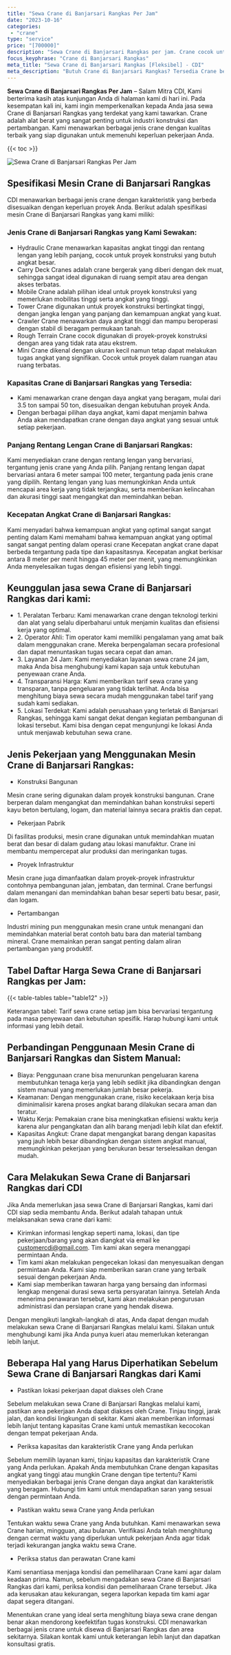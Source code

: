 ```yaml
---
title: "Sewa Crane di Banjarsari Rangkas Per Jam"
date: "2023-10-16"
categories:
 - "crane"
type: "service"
price: "[700000]"
description: "Sewa Crane di Banjarsari Rangkas per jam. Crane cocok untuk mendukung proyek sebagai peralatan angkat yang kuat. Konsultasi gratis sekarang."
focus_keyphrase: "Crane di Banjarsari Rangkas"
meta_title: "Sewa Crane di Banjarsari Rangkas [Fleksibel] - CDI"
meta_description: "Butuh Crane di Banjarsari Rangkas? Tersedia Crane berkualitas untuk proyek pembangunan. Nikmati harga terbaik hari ini."
---
```


**Sewa Crane di Banjarsari Rangkas Per Jam** – Salam Mitra CDI, Kami berterima kasih atas kunjungan Anda di halaman kami di hari ini. Pada kesempatan kali ini, kami ingin memperkenalkan kepada Anda jasa sewa Crane di Banjarsari Rangkas yang terdekat yang kami tawarkan. Crane adalah alat berat yang sangat penting untuk industri konstruksi dan pertambangan. Kami menawarkan berbagai jenis crane dengan kualitas terbaik yang siap digunakan untuk memenuhi keperluan pekerjaan Anda.

{{< toc >}}

![Sewa Crane di Banjarsari Rangkas Per Jam](/images/crane/crane-22.jpg)

## Spesifikasi Mesin Crane di Banjarsari Rangkas

CDI menawarkan berbagai jenis crane dengan karakteristik yang berbeda disesuaikan dengan keperluan proyek Anda. Berikut adalah spesifikasi mesin Crane di Banjarsari Rangkas yang kami miliki:

### Jenis Crane di Banjarsari Rangkas yang Kami Sewakan:

*   Hydraulic Crane menawarkan kapasitas angkat tinggi dan rentang lengan yang lebih panjang, cocok untuk proyek konstruksi yang butuh angkat besar.
*   Carry Deck Cranes adalah crane bergerak yang diberi dengan dek muat, sehingga sangat ideal digunakan di ruang sempit atau area dengan akses terbatas.
*   Mobile Crane adalah pilihan ideal untuk proyek konstruksi yang memerlukan mobilitas tinggi serta angkat yang tinggi.
*   Tower Crane digunakan untuk proyek konstruksi bertingkat tinggi, dengan jangka lengan yang panjang dan kemampuan angkat yang kuat.
*   Crawler Crane menawarkan daya angkat tinggi dan mampu beroperasi dengan stabil di beragam permukaan tanah.
*   Rough Terrain Crane cocok digunakan di proyek-proyek konstruksi dengan area yang tidak rata atau ekstrem.
*   Mini Crane dikenal dengan ukuran kecil namun tetap dapat melakukan tugas angkat yang signifikan. Cocok untuk proyek dalam ruangan atau ruang terbatas.

### Kapasitas Crane di Banjarsari Rangkas yang Tersedia:

*   Kami menawarkan crane dengan daya angkat yang beragam, mulai dari 3.5 ton sampai 50 ton, disesuaikan dengan kebutuhan proyek Anda.
*   Dengan berbagai pilihan daya angkat, kami dapat menjamin bahwa Anda akan mendapatkan crane dengan daya angkat yang sesuai untuk setiap pekerjaan.

### Panjang Rentang Lengan Crane di Banjarsari Rangkas:

Kami menyediakan crane dengan rentang lengan yang bervariasi, tergantung jenis crane yang Anda pilih. Panjang rentang lengan dapat bervariasi antara 6 meter sampai 100 meter, tergantung pada jenis crane yang dipilih. Rentang lengan yang luas memungkinkan Anda untuk mencapai area kerja yang tidak terjangkau, serta memberikan kelincahan dan akurasi tinggi saat mengangkat dan memindahkan beban.

### Kecepatan Angkat Crane di Banjarsari Rangkas:

Kami menyadari bahwa kemampuan angkat yang optimal sangat sangat penting dalam Kami memahami bahwa kemampuan angkat yang optimal sangat sangat penting dalam operasi crane Kecepatan angkat crane dapat berbeda tergantung pada tipe dan kapasitasnya. Kecepatan angkat berkisar antara 8 meter per menit hingga 45 meter per menit, yang memungkinkan Anda menyelesaikan tugas dengan efisiensi yang lebih tinggi.

## Keunggulan jasa sewa Crane di Banjarsari Rangkas dari kami:

*   1\. Peralatan Terbaru: Kami menawarkan crane dengan teknologi terkini dan alat yang selalu diperbaharui untuk menjamin kualitas dan efisiensi kerja yang optimal.
*   2\. Operator Ahli: Tim operator kami memiliki pengalaman yang amat baik dalam menggunakan crane. Mereka berpengalaman secara profesional dan dapat menuntaskan tugas secara cepat dan aman.
*   3\. Layanan 24 Jam: Kami menyediakan layanan sewa crane 24 jam, maka Anda bisa menghubungi kami kapan saja untuk kebutuhan penyewaan crane Anda.
*   4\. Transparansi Harga: Kami memberikan tarif sewa crane yang transparan, tanpa pengeluaran yang tidak terlihat. Anda bisa menghitung biaya sewa secara mudah menggunakan tabel tarif yang sudah kami sediakan.
*   5\. Lokasi Terdekat: Kami adalah perusahaan yang terletak di Banjarsari Rangkas, sehingga kami sangat dekat dengan kegiatan pembangunan di lokasi tersebut. Kami bisa dengan cepat mengunjungi ke lokasi Anda untuk menjawab kebutuhan sewa crane.

## Jenis Pekerjaan yang Menggunakan Mesin Crane di Banjarsari Rangkas:

*   Konstruksi Bangunan

Mesin crane sering digunakan dalam proyek konstruksi bangunan. Crane berperan dalam mengangkat dan memindahkan bahan konstruksi seperti kayu beton bertulang, logam, dan material lainnya secara praktis dan cepat.
*   Pekerjaan Pabrik

Di fasilitas produksi, mesin crane digunakan untuk memindahkan muatan berat dan besar di dalam gudang atau lokasi manufaktur. Crane ini membantu mempercepat alur produksi dan meringankan tugas.
*   Proyek Infrastruktur

Mesin crane juga dimanfaatkan dalam proyek-proyek infrastruktur contohnya pembangunan jalan, jembatan, dan terminal. Crane berfungsi dalam menangani dan memindahkan bahan besar seperti batu besar, pasir, dan logam.
*   Pertambangan

Industri mining pun menggunakan mesin crane untuk menangani dan memindahkan material berat contoh batu bara dan material tambang mineral. Crane memainkan peran sangat penting dalam aliran pertambangan yang produktif.

## Tabel Daftar Harga Sewa Crane di Banjarsari Rangkas per Jam:

{{< table-tables table="table12" >}}

Keterangan tabel: Tarif sewa crane setiap jam bisa bervariasi tergantung pada masa penyewaan dan kebutuhan spesifik. Harap hubungi kami untuk informasi yang lebih detail.

## Perbandingan Penggunaan Mesin Crane di Banjarsari Rangkas dan Sistem Manual:

*   Biaya: Penggunaan crane bisa menurunkan pengeluaran karena membutuhkan tenaga kerja yang lebih sedikit jika dibandingkan dengan sistem manual yang memerlukan jumlah besar pekerja.
*   Keamanan: Dengan menggunakan crane, risiko kecelakaan kerja bisa diminimalisir karena proses angkat barang dilakukan secara aman dan teratur.
*   Waktu Kerja: Pemakaian crane bisa meningkatkan efisiensi waktu kerja karena alur pengangkatan dan alih barang menjadi lebih kilat dan efektif.
*   Kapasitas Angkut: Crane dapat mengangkat barang dengan kapasitas yang jauh lebih besar dibandingkan dengan sistem angkat manual, memungkinkan pekerjaan yang berukuran besar terselesaikan dengan mudah.

## Cara Melakukan Sewa Crane di Banjarsari Rangkas dari CDI

Jika Anda memerlukan jasa sewa Crane di Banjarsari Rangkas, kami dari CDI siap sedia membantu Anda. Berikut adalah tahapan untuk melaksanakan sewa crane dari kami:

*   Kirimkan informasi lengkap seperti nama, lokasi, dan tipe pekerjaan/barang yang akan diangkat via email ke customercdi@gmail.com. Tim kami akan segera menanggapi permintaan Anda.
*   Tim kami akan melakukan pengecekan lokasi dan menyesuaikan dengan permintaan Anda. Kami siap memberikan saran crane yang terbaik sesuai dengan pekerjaan Anda.
*   Kami siap memberikan tawaran harga yang bersaing dan informasi lengkap mengenai durasi sewa serta persyaratan lainnya. Setelah Anda menerima penawaran tersebut, kami akan melakukan pengurusan administrasi dan persiapan crane yang hendak disewa.

Dengan mengikuti langkah-langkah di atas, Anda dapat dengan mudah melakukan sewa Crane di Banjarsari Rangkas melalui kami. Silakan untuk menghubungi kami jika Anda punya kueri atau memerlukan keterangan lebih lanjut.

## Beberapa Hal yang Harus Diperhatikan Sebelum Sewa Crane di Banjarsari Rangkas dari Kami

*   Pastikan lokasi pekerjaan dapat diakses oleh Crane

Sebelum melakukan sewa Crane di Banjarsari Rangkas melalui kami, pastikan area pekerjaan Anda dapat diakses oleh Crane. Tinjau tinggi, jarak jalan, dan kondisi lingkungan di sekitar. Kami akan memberikan informasi lebih lanjut tentang kapasitas Crane kami untuk memastikan kecocokan dengan tempat pekerjaan Anda.
*   Periksa kapasitas dan karakteristik Crane yang Anda perlukan

Sebelum memilih layanan kami, tinjau kapasitas dan karakteristik Crane yang Anda perlukan. Apakah Anda membutuhkan Crane dengan kapasitas angkat yang tinggi atau mungkin Crane dengan tipe tertentu? Kami menyediakan berbagai jenis Crane dengan daya angkat dan karakteristik yang beragam. Hubungi tim kami untuk mendapatkan saran yang sesuai dengan permintaan Anda.
*   Pastikan waktu sewa Crane yang Anda perlukan

Tentukan waktu sewa Crane yang Anda butuhkan. Kami menawarkan sewa Crane harian, mingguan, atau bulanan. Verifikasi Anda telah menghitung dengan cermat waktu yang diperlukan untuk pekerjaan Anda agar tidak terjadi kekurangan jangka waktu sewa Crane.
*   Periksa status dan perawatan Crane kami

Kami senantiasa menjaga kondisi dan pemeliharaan Crane kami agar dalam keadaan prima. Namun, sebelum mengadakan sewa Crane di Banjarsari Rangkas dari kami, periksa kondisi dan pemeliharaan Crane tersebut. Jika ada kerusakan atau kekurangan, segera laporkan kepada tim kami agar dapat segera ditangani.

Menentukan crane yang ideal serta menghitung biaya sewa crane dengan benar akan mendorong keefektifan tugas konstruksi. CDI menawarkan berbagai jenis crane untuk disewa di Banjarsari Rangkas dan area sekitarnya. Silakan kontak kami untuk keterangan lebih lanjut dan dapatkan konsultasi gratis.